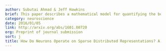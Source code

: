 ```yaml
---
author: Subutai Ahmad & Jeff Hawkins
brief: This paper describes a mathematical model for quantifying the benefits and limitations of sparse representations in neurons and cortical networks.
category: neuroscience
date: 2016/01/05
link: http://arxiv.org/abs/1601.00720
org: Preprint of journal submission
sort: j
title: How Do Neurons Operate on Sparse Distributed Representations? A Mathematical Theory of Sparsity, Neurons and Active Dendrites
---
```


